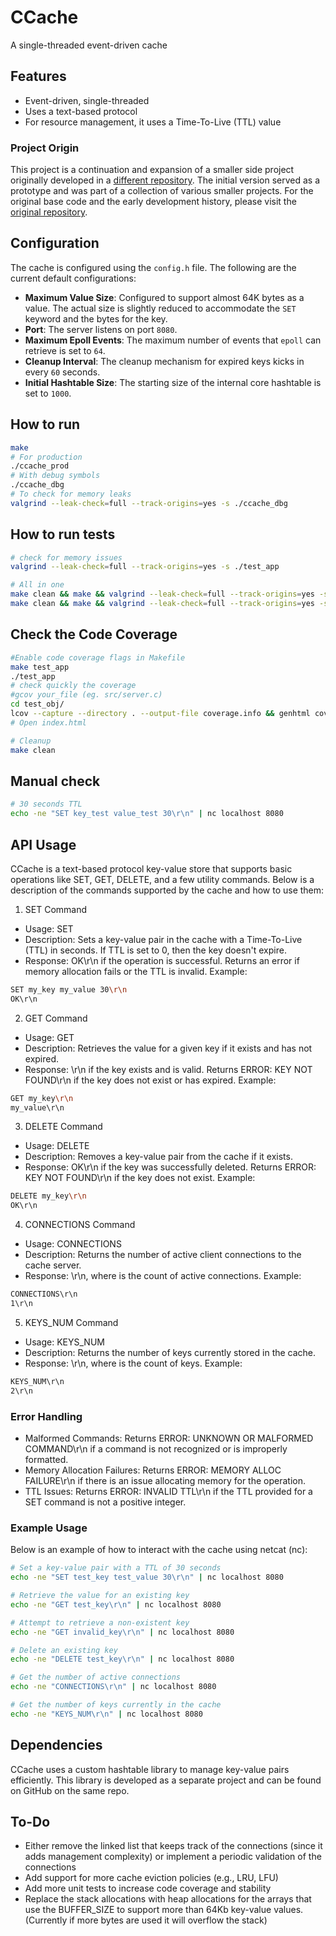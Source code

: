 # CCache

A single-threaded event-driven cache

## Features
- Event-driven, single-threaded
- Uses a text-based protocol
- For resource management, it uses a Time-To-Live (TTL) value

### Project Origin

This project is a continuation and expansion of a smaller side project originally developed in a [different repository](https://github.com/voukatas/C-Playground). The initial version served as a prototype and was part of a collection of various smaller projects. For the original base code and the early development history, please visit the [original repository](https://github.com/voukatas/C-Playground).


## Configuration

The cache is configured using the `config.h` file. The following are the current default configurations:

- **Maximum Value Size**: Configured to support almost 64K bytes as a value. The actual size is slightly reduced to accommodate the `SET` keyword and the bytes for the key.
- **Port**: The server listens on port `8080`.
- **Maximum Epoll Events**: The maximum number of events that `epoll` can retrieve is set to `64`.
- **Cleanup Interval**: The cleanup mechanism for expired keys kicks in every `60` seconds.
- **Initial Hashtable Size**: The starting size of the internal core hashtable is set to `1000`.

## How to run
```bash
make
# For production
./ccache_prod
# With debug symbols
./ccache_dbg
# To check for memory leaks
valgrind --leak-check=full --track-origins=yes -s ./ccache_dbg
```

## How to run tests
```bash
# check for memory issues
valgrind --leak-check=full --track-origins=yes -s ./test_app

# All in one
make clean && make && valgrind --leak-check=full --track-origins=yes -s ./test_app && valgrind --tool=helgrind ./test_app
make clean && make && valgrind --leak-check=full --track-origins=yes -s ./test_app && valgrind --tool=helgrind ./ccache_dbg
```
## Check the Code Coverage
```bash
#Enable code coverage flags in Makefile
make test_app
./test_app
# check quickly the coverage
#gcov your_file (eg. src/server.c)
cd test_obj/
lcov --capture --directory . --output-file coverage.info && genhtml coverage.info --output-directory out
# Open index.html

# Cleanup
make clean

```
## Manual check
```bash
# 30 seconds TTL
echo -ne "SET key_test value_test 30\r\n" | nc localhost 8080
```

## API Usage
CCache is a text-based protocol key-value store that supports basic operations like SET, GET, DELETE, and a few utility commands. Below is a description of the commands supported by the cache and how to use them:

1. SET Command
- Usage: SET <key> <value> <TTL>
- Description: Sets a key-value pair in the cache with a Time-To-Live (TTL) in seconds. If TTL is set to 0, then the key doesn't expire.
- Response: OK\r\n if the operation is successful. Returns an error if memory allocation fails or the TTL is invalid.
Example:
```bash
SET my_key my_value 30\r\n
OK\r\n
```
2. GET Command
- Usage: GET <key>
- Description: Retrieves the value for a given key if it exists and has not expired.
- Response: <value>\r\n if the key exists and is valid. Returns ERROR: KEY NOT FOUND\r\n if the key does not exist or has expired.
Example:
```bash
GET my_key\r\n
my_value\r\n
```
3. DELETE Command
- Usage: DELETE <key>
- Description: Removes a key-value pair from the cache if it exists.
- Response: OK\r\n if the key was successfully deleted. Returns ERROR: KEY NOT FOUND\r\n if the key does not exist.
Example:
```bash
DELETE my_key\r\n
OK\r\n
```
4. CONNECTIONS Command
- Usage: CONNECTIONS
- Description: Returns the number of active client connections to the cache server.
- Response: <number>\r\n, where <number> is the count of active connections.
Example:
```bash
CONNECTIONS\r\n
1\r\n
```
5. KEYS_NUM Command
- Usage: KEYS_NUM
- Description: Returns the number of keys currently stored in the cache.
- Response: <number>\r\n, where <number> is the count of keys.
Example:
```bash
KEYS_NUM\r\n
2\r\n
```
### Error Handling
- Malformed Commands: Returns ERROR: UNKNOWN OR MALFORMED COMMAND\r\n if a command is not recognized or is improperly formatted.
- Memory Allocation Failures: Returns ERROR: MEMORY ALLOC FAILURE\r\n if there is an issue allocating memory for the operation.
- TTL Issues: Returns ERROR: INVALID TTL\r\n if the TTL provided for a SET command is not a positive integer.

### Example Usage
Below is an example of how to interact with the cache using netcat (nc):
```bash
# Set a key-value pair with a TTL of 30 seconds
echo -ne "SET test_key test_value 30\r\n" | nc localhost 8080

# Retrieve the value for an existing key
echo -ne "GET test_key\r\n" | nc localhost 8080

# Attempt to retrieve a non-existent key
echo -ne "GET invalid_key\r\n" | nc localhost 8080

# Delete an existing key
echo -ne "DELETE test_key\r\n" | nc localhost 8080

# Get the number of active connections
echo -ne "CONNECTIONS\r\n" | nc localhost 8080

# Get the number of keys currently in the cache
echo -ne "KEYS_NUM\r\n" | nc localhost 8080
```
## Dependencies
CCache uses a custom hashtable library to manage key-value pairs efficiently. This library is developed as a separate project and can be found on GitHub on the same repo.

## To-Do
- Either remove the linked list that keeps track of the connections (since it adds management complexity) or implement a periodic validation of the connections
- Add support for more cache eviction policies (e.g., LRU, LFU)
- Add more unit tests to increase code coverage and stability
- Replace the stack allocations with heap allocations for the arrays that use the BUFFER_SIZE to support more than 64Kb key-value values. (Currently if more bytes are used it will overflow the stack)
